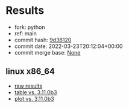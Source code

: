 # Results

- fork: python
- ref: main
- commit hash: [9d38120](https://github.com/python/cpython/commit/9d38120)
- commit date: 2022-03-23T20:12:04+00:00
- commit merge base: [None](https://github.com/python/cpython/commit/None)

## linux x86_64

- [raw results](bm-20220323-linux-x86_64-python-main-3.10.4-9d38120.json)
- [table vs. 3.11.0b3](bm-20220323-linux-x86_64-python-main-3.10.4-9d38120-vs-3.11.0b3.md)
- [plot vs. 3.11.0b3](bm-20220323-linux-x86_64-python-main-3.10.4-9d38120-vs-3.11.0b3.png)

